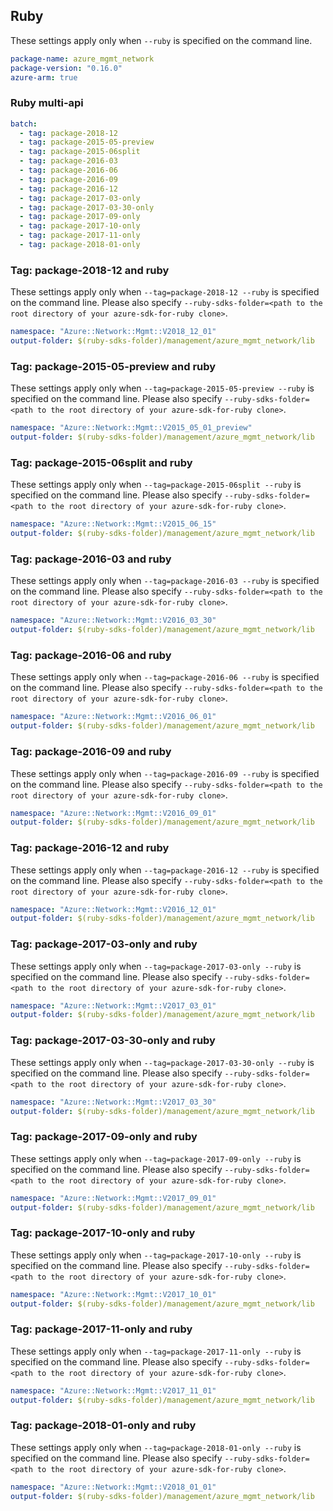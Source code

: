 ## Ruby

These settings apply only when `--ruby` is specified on the command line.

``` yaml
package-name: azure_mgmt_network
package-version: "0.16.0"
azure-arm: true
```

### Ruby multi-api

``` yaml $(ruby) && $(multiapi)
batch:
  - tag: package-2018-12
  - tag: package-2015-05-preview
  - tag: package-2015-06split
  - tag: package-2016-03
  - tag: package-2016-06
  - tag: package-2016-09
  - tag: package-2016-12
  - tag: package-2017-03-only
  - tag: package-2017-03-30-only
  - tag: package-2017-09-only
  - tag: package-2017-10-only
  - tag: package-2017-11-only
  - tag: package-2018-01-only
```

### Tag: package-2018-12 and ruby

These settings apply only when `--tag=package-2018-12 --ruby` is specified on the command line.
Please also specify `--ruby-sdks-folder=<path to the root directory of your azure-sdk-for-ruby clone>`.

``` yaml $(tag) == 'package-2018-12' && $(ruby)
namespace: "Azure::Network::Mgmt::V2018_12_01"
output-folder: $(ruby-sdks-folder)/management/azure_mgmt_network/lib
```

### Tag: package-2015-05-preview and ruby

These settings apply only when `--tag=package-2015-05-preview --ruby` is specified on the command line.
Please also specify `--ruby-sdks-folder=<path to the root directory of your azure-sdk-for-ruby clone>`.

``` yaml $(tag) == 'package-2015-05-preview' && $(ruby)
namespace: "Azure::Network::Mgmt::V2015_05_01_preview"
output-folder: $(ruby-sdks-folder)/management/azure_mgmt_network/lib
```

### Tag: package-2015-06split and ruby

These settings apply only when `--tag=package-2015-06split --ruby` is specified on the command line.
Please also specify `--ruby-sdks-folder=<path to the root directory of your azure-sdk-for-ruby clone>`.

``` yaml $(tag) == 'package-2015-06split' && $(ruby)
namespace: "Azure::Network::Mgmt::V2015_06_15"
output-folder: $(ruby-sdks-folder)/management/azure_mgmt_network/lib
```

### Tag: package-2016-03 and ruby

These settings apply only when `--tag=package-2016-03 --ruby` is specified on the command line.
Please also specify `--ruby-sdks-folder=<path to the root directory of your azure-sdk-for-ruby clone>`.

``` yaml $(tag) == 'package-2016-03' && $(ruby)
namespace: "Azure::Network::Mgmt::V2016_03_30"
output-folder: $(ruby-sdks-folder)/management/azure_mgmt_network/lib
```

### Tag: package-2016-06 and ruby

These settings apply only when `--tag=package-2016-06 --ruby` is specified on the command line.
Please also specify `--ruby-sdks-folder=<path to the root directory of your azure-sdk-for-ruby clone>`.

``` yaml $(tag) == 'package-2016-06' && $(ruby)
namespace: "Azure::Network::Mgmt::V2016_06_01"
output-folder: $(ruby-sdks-folder)/management/azure_mgmt_network/lib
```

### Tag: package-2016-09 and ruby

These settings apply only when `--tag=package-2016-09 --ruby` is specified on the command line.
Please also specify `--ruby-sdks-folder=<path to the root directory of your azure-sdk-for-ruby clone>`.

``` yaml $(tag) == 'package-2016-09' && $(ruby)
namespace: "Azure::Network::Mgmt::V2016_09_01"
output-folder: $(ruby-sdks-folder)/management/azure_mgmt_network/lib
```

### Tag: package-2016-12 and ruby

These settings apply only when `--tag=package-2016-12 --ruby` is specified on the command line.
Please also specify `--ruby-sdks-folder=<path to the root directory of your azure-sdk-for-ruby clone>`.

``` yaml $(tag) == 'package-2016-12' && $(ruby)
namespace: "Azure::Network::Mgmt::V2016_12_01"
output-folder: $(ruby-sdks-folder)/management/azure_mgmt_network/lib
```

### Tag: package-2017-03-only and ruby

These settings apply only when `--tag=package-2017-03-only --ruby` is specified on the command line.
Please also specify `--ruby-sdks-folder=<path to the root directory of your azure-sdk-for-ruby clone>`.

``` yaml $(tag) == 'package-2017-03-only' && $(ruby)
namespace: "Azure::Network::Mgmt::V2017_03_01"
output-folder: $(ruby-sdks-folder)/management/azure_mgmt_network/lib
```

### Tag: package-2017-03-30-only and ruby

These settings apply only when `--tag=package-2017-03-30-only --ruby` is specified on the command line.
Please also specify `--ruby-sdks-folder=<path to the root directory of your azure-sdk-for-ruby clone>`.

``` yaml $(tag) == 'package-2017-03-30-only' && $(ruby)
namespace: "Azure::Network::Mgmt::V2017_03_30"
output-folder: $(ruby-sdks-folder)/management/azure_mgmt_network/lib
```

### Tag: package-2017-09-only and ruby

These settings apply only when `--tag=package-2017-09-only --ruby` is specified on the command line.
Please also specify `--ruby-sdks-folder=<path to the root directory of your azure-sdk-for-ruby clone>`.

``` yaml $(tag) == 'package-2017-09-only' && $(ruby)
namespace: "Azure::Network::Mgmt::V2017_09_01"
output-folder: $(ruby-sdks-folder)/management/azure_mgmt_network/lib
```

### Tag: package-2017-10-only and ruby

These settings apply only when `--tag=package-2017-10-only --ruby` is specified on the command line.
Please also specify `--ruby-sdks-folder=<path to the root directory of your azure-sdk-for-ruby clone>`.

``` yaml $(tag) == 'package-2017-10-only' && $(ruby)
namespace: "Azure::Network::Mgmt::V2017_10_01"
output-folder: $(ruby-sdks-folder)/management/azure_mgmt_network/lib
```

### Tag: package-2017-11-only and ruby

These settings apply only when `--tag=package-2017-11-only --ruby` is specified on the command line.
Please also specify `--ruby-sdks-folder=<path to the root directory of your azure-sdk-for-ruby clone>`.

``` yaml $(tag) == 'package-2017-11-only' && $(ruby)
namespace: "Azure::Network::Mgmt::V2017_11_01"
output-folder: $(ruby-sdks-folder)/management/azure_mgmt_network/lib
```

### Tag: package-2018-01-only and ruby

These settings apply only when `--tag=package-2018-01-only --ruby` is specified on the command line.
Please also specify `--ruby-sdks-folder=<path to the root directory of your azure-sdk-for-ruby clone>`.

``` yaml $(tag) == 'package-2018-01-only' && $(ruby)
namespace: "Azure::Network::Mgmt::V2018_01_01"
output-folder: $(ruby-sdks-folder)/management/azure_mgmt_network/lib
```
